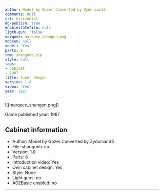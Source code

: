 ```yaml
---
author: Model by Gozer Converted by Zydonian33
comments: null
crt: horizontal
dg-publish: true
enablestatefile: null
ligth-gun: 'false'
marquee: marquee_shangon.png
md5sum: null
model: 'Yes'
parts: 8
rom: shangonb.zip
style: null
tags:
- cabinet
- 1987
title: Super Hangon
version: 1.0
video: 'Yes'
year: 1987
---
```


![[marquee_shangon.png]]

Game published year: 1987

## Cabinet information

- Author: Model by Gozer Converted by Zydonian33
- File: shangonb.zip
- Version: 1.0
- Parts: 8
- Introduction video: Yes
- Own cabinet design: Yes
- Style: None
- Light guns: no
- AGEBasic enabled: no

---
